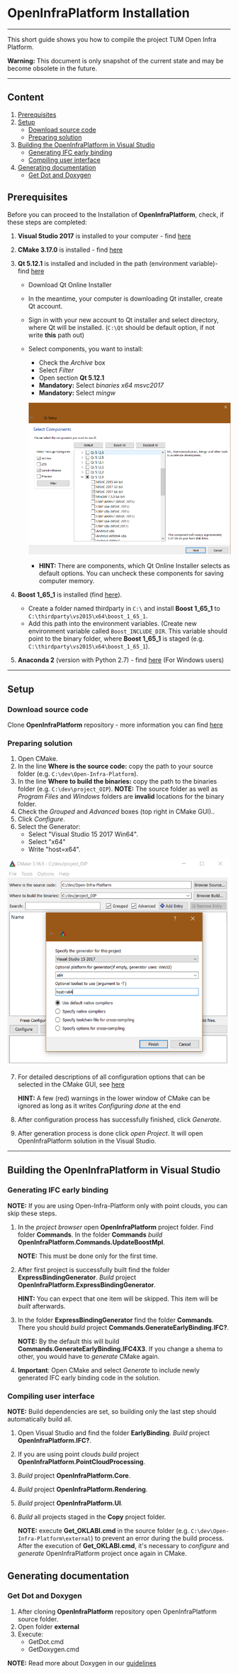 # OpenInfraPlatform Installation 

***

This short guide shows you how to compile the project TUM Open Infra Platform.

**Warning:** This document is only snapshot of the current state and may be become obsolete in the future.

***

## Content 

1. [Prerequisites](#Prerequisites)
2. [Setup](#Setup) 
	* [Download source code](#Source_code)
	* [Preparing solution](#Prep_solution) 
3. [Building the OpenInfraPlatform in Visual Studio](#Building_OIP) 
	* [Generating IFC early binding](#generating_EarlyBinding)
	* [Compiling user interface](#Compiling_interface)
4. [Generating documentation](#Generating_Doc)
	* [Get Dot and Doxygen](#Get_Dot)

## <a name="Prerequisites"></a> Prerequisites 

Before you can proceed to the Installation of **OpenInfraPlatform**, check, if these steps are completed:

1. **Visual Studio 2017** is installed to your computer - find [here](https://my.visualstudio.com/Downloads?q=visual%20studio%202017&wt.mc_id=o~msft~vscom~older-downloads)
2. **CMake 3.17.0** is installed - find [here](https://cmake.org/download/)
3. **Qt 5.12.1** is installed and included in the path (environment variable)-  find [here](https://www.qt.io/download-open-source)

	*	Download Qt Online Installer 
	*	In the meantime, your computer is downloading Qt installer, create Qt account. 
	*	Sign in with your new account to Qt installer and select directory, where Qt will be installed. (`C:\Qt` should be default option, if not write **this** path out)
	*	Select components, you want to install:

		* Check the *Archive* box
		* Select *Filter*
		* Open section **Qt 5.12.1**
		* **Mandatory:** Select *binaries x64 msvc2017*
		* **Mandatory:** Select *mingw*
		
		![](./fig/Qt_Installation_settings.png)

		* **HINT:** There are components, which Qt Online Installer selects as default options. You can uncheck these components for saving computer memory.

4. **Boost 1_65_1** is installed (find [here](https://sourceforge.net/projects/boost/files/boost-binaries/1.65.1/boost_1_65_1-msvc-14.1-64.exe/download)).

	* Create a folder named thirdparty in `C:\` and install **Boost 1_65_1** to `C:\thirdparty\vs2015\x64\boost_1_65_1`.
	* Add this path into the environment variables. (Create new environment variable called `Boost_INCLUDE_DIR`. This variable should point to the binary folder, where **Boost 1_65_1** is staged (e.g. `C:\thirdparty\vs2015\x64\boost_1_65_1`).

5. **Anaconda 2** (version with Python 2.7)  - find [here](https://repo.anaconda.com/archive/Anaconda2-2019.10-Windows-x86_64.exe) (For Windows users) 


***
## <a name="Setup"></a> Setup

### <a name="Source_code"></a> Download source code 

 Clone **OpenInfraPlatform** repository  - more information you can find [here](./GitProcess.md)

### <a name="Prep_solution"></a> Preparing solution 

1. Open CMake.
2. In the line **Where is the source code:** copy the path to your source folder (e.g. `C:\dev\Open-Infra-Platform`).
3. In the line **Where to build the binaries:**  copy the path to the binaries folder (e.g. `C:\dev\project_OIP`). **NOTE:** The source folder as well as *Program Files* and *Windows* folders are **invalid** locations for the binary folder.
4. Check the *Grouped* and *Advanced* boxes (top right in CMake GUI)..
5. Click *Configure*. 
6. Select the Generator:
	* Select "Visual Studio 15 2017 Win64".
	* Select "x64"
	* Write "host=x64".

![](./fig/CMake_Installation_settings.png)

7. For detailed descriptions of all configuration options that can be selected in the CMake GUI, see [here](./CMakeOptions.md) 

	**HINT:** A few (red) warnings in the lower window of CMake can be ignored as long as it writes *Configuring done* at the end

8. After configuration process has successfully finished, click *Generate*.
9. After generation process is done click *open Project*. It will open OpenInfraPlatform solution in the Visual Studio.
***
## <a name="Building_OIP"></a> Building the OpenInfraPlatform in Visual Studio 

### <a name="generating_EarlyBinding"></a> Generating IFC early binding

**NOTE:** If you are using Open-Infra-Platform only with point clouds, you can skip these steps.

1. In the *project browser* open **OpenInfraPlatform** project folder. Find folder **Commands**. In the folder **Commands** *build*  **OpenInfraPlatform.Commands.UpdateBoostMpl**.

	**NOTE:** This must be done only for the first time. 

2. After first project is successfully built find the folder **ExpressBindingGenerator**. *Build* project **OpenInfraPlatform.ExpressBindingGenerator**.

	**HINT:** You can expect that one item will be skipped. This item will be *built* afterwards. 

3. In the folder **ExpressBindingGenerator** find the folder **Commands**. There you should *build* project **Commands.GenerateEarlyBinding.IFC?**. 

	**NOTE:** By the default this will build **Commands.GenerateEarlyBinding.IFC4X3**. If you change a shema to other, you would have to *generate* CMake again.

4. **Important**: Open CMake and select *Generate* to include newly generated IFC early binding code in the solution.

### <a name="Compiling_interface"></a> Compiling user interface

**NOTE:** Build dependencies are set, so building only the last step should automatically build all.

1. Open Visual Studio and find the folder **EarlyBinding**. *Build* project **OpenInfraPlatform.IFC?**.
1. If you are using point clouds *build* project **OpenInfraPlatform.PointCloudProcessing**.
1. *Build* project **OpenInfraPlatform.Core**.
1. *Build* project **OpenInfraPlatform.Rendering**.
1. *Build* project **OpenInfraPlatform.UI**.
1. *Build* all projects staged in the **Copy** project folder. 

	**NOTE:** execute **Get_OKLABI.cmd** in the source folder (e.g. `C:\dev\Open-Infra-Platform\external`) to prevent an error during the build process. After the execution of **Get_OKLABI.cmd**, it's necessary to *configure* and *generate* OpenInfraPlatform project once again in CMake.


## <a name="Generating_Doc"></a> Generating documentation

### <a name="Get_Dot"></a> Get Dot and Doxygen

1. After cloning **OpenInfraPlatform** repository open OpenInfraPlatform source folder. 
2. Open folder **external**
3. Execute:
	* GetDot.cmd  
	* GetDoxygen.cmd

**NOTE:** Read more about Doxygen in our [guidelines](./DoxygenHelp.md)
